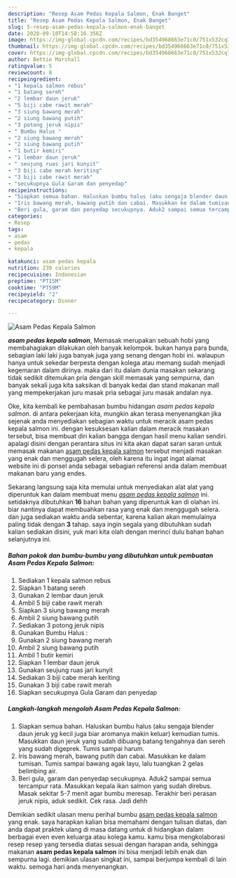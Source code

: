 ```yaml
---
description: "Resep Asam Pedas Kepala Salmon, Enak Banget"
title: "Resep Asam Pedas Kepala Salmon, Enak Banget"
slug: 5-resep-asam-pedas-kepala-salmon-enak-banget
date: 2020-09-10T14:58:16.356Z
image: https://img-global.cpcdn.com/recipes/bd354968663e71c0/751x532cq70/asam-pedas-kepala-salmon-foto-resep-utama.jpg
thumbnail: https://img-global.cpcdn.com/recipes/bd354968663e71c0/751x532cq70/asam-pedas-kepala-salmon-foto-resep-utama.jpg
cover: https://img-global.cpcdn.com/recipes/bd354968663e71c0/751x532cq70/asam-pedas-kepala-salmon-foto-resep-utama.jpg
author: Bettie Marshall
ratingvalue: 5
reviewcount: 8
recipeingredient:
- "1 kepala salmon rebus"
- "1 batang sereh"
- "2 lembar daun jeruk"
- "5 biji cabe rawit merah"
- "3 siung bawang merah"
- "2 siung bawang putih"
- "3 potong jeruk nipis"
- " Bumbu Halus "
- "2 siung bawang merah"
- "2 siung bawang putih"
- "1 butir kemiri"
- "1 lembar daun jeruk"
- " seujung ruas jari kunyit"
- "3 biji cabe merah keriting"
- "3 biji cabe rawit merah"
- "secukupnya Gula Garam dan penyedap"
recipeinstructions:
- "Siapkan semua bahan. Haluskan bumbu halus (aku sengaja blender daun jeruk yg kecil juga biar aromanya makin keluar) kemudian tumis. Masukkan daun jeruk yang sudah dibuang batang tengahnya dan sereh yang sudah digeprek. Tumis sampai harum."
- "Iris bawang merah, bawang putih dan cabai. Masukkan ke dalam tumisan. Tumis sampai bawang agak layu, lalu tuangkan 2 gelas belimbing air."
- "Beri gula, garam dan penyedap secukupnya. Aduk2 sampai semua tercampur rata. Masukkan kepala ikan salmon yang sudah direbus. Masak sekitar 5-7 menit agar bumbu meresap. Terakhir beri perasan jeruk nipis, aduk sedikit. Cek rasa. Jadi dehh"
categories:
- Resep
tags:
- asam
- pedas
- kepala

katakunci: asam pedas kepala 
nutrition: 239 calories
recipecuisine: Indonesian
preptime: "PT15M"
cooktime: "PT59M"
recipeyield: "2"
recipecategory: Dinner

---
```



![Asam Pedas Kepala Salmon](https://img-global.cpcdn.com/recipes/bd354968663e71c0/751x532cq70/asam-pedas-kepala-salmon-foto-resep-utama.jpg)

<b><i>asam pedas kepala salmon</i></b>, Memasak merupakan sebuah hobi yang membahagiakan dilakukan oleh banyak kelompok. bukan hanya para bunda, sebagian laki laki juga banyak juga yang senang dengan hobi ini. walaupun hanya untuk sekedar berpesta dengan kolega atau memang sudah menjadi kegemaran dalam dirinya. maka dari itu dalam dunia masakan sekarang tidak sedikit ditemukan pria dengan skill memasak yang sempurna, dan banyak sekali juga kita saksikan di banyak kedai dan stand makanan mall yang mempekerjakan juru masak pria sebagai juru masak andalan nya.



Oke, kita kembali ke pembahasan bumbu hidangan <i>asam pedas kepala salmon</i>. di antara pekerjaan kita, mungkin akan terasa menyenangkan jika sejenak anda menyediakan sebagian waktu untuk meracik asam pedas kepala salmon ini. dengan kesuksesan kalian dalam meracik masakan tersebut, bisa membuat diri kalian bangga dengan hasil menu kalian sendiri. apalagi disini dengan perantara situs ini kita akan dapat saran saran untuk memasak makanan <u>asam pedas kepala salmon</u> tersebut menjadi masakan yang enak dan menggugah selera, oleh karena itu ingat ingat alamat website ini di ponsel anda sebagai sebagian referensi anda dalam membuat makanan baru yang endes.


Sekarang langsung saja kita memulai untuk menyediakan alat alat yang diperuntuk kan dalam membuat menu <u><i>asam pedas kepala salmon</i></u> ini. setidaknya dibutuhkan <b>16</b> bahan bahan yang diperuntuk kan di olahan ini. biar nantinya dapat membuahkan rasa yang enak dan menggugah selera. dan juga sediakan waktu anda sebentar, karena kalian akan memulainya paling tidak dengan <b>3</b> tahap. saya ingin segala yang dibutuhkan sudah kalian sediakan disini, yuk mari kita olah dengan merinci dulu bahan bahan selanjutnya ini.

<!--inarticleads1-->

##### Bahan pokok dan bumbu-bumbu yang dibutuhkan untuk pembuatan Asam Pedas Kepala Salmon:

1. Sediakan 1 kepala salmon rebus
1. Siapkan 1 batang sereh
1. Gunakan 2 lembar daun jeruk
1. Ambil 5 biji cabe rawit merah
1. Siapkan 3 siung bawang merah
1. Ambil 2 siung bawang putih
1. Sediakan 3 potong jeruk nipis
1. Gunakan  Bumbu Halus :
1. Gunakan 2 siung bawang merah
1. Ambil 2 siung bawang putih
1. Ambil 1 butir kemiri
1. Siapkan 1 lembar daun jeruk
1. Gunakan  seujung ruas jari kunyit
1. Sediakan 3 biji cabe merah keriting
1. Gunakan 3 biji cabe rawit merah
1. Siapkan secukupnya Gula Garam dan penyedap




<!--inarticleads2-->

##### Langkah-langkah mengolah Asam Pedas Kepala Salmon:

1. Siapkan semua bahan. Haluskan bumbu halus (aku sengaja blender daun jeruk yg kecil juga biar aromanya makin keluar) kemudian tumis. Masukkan daun jeruk yang sudah dibuang batang tengahnya dan sereh yang sudah digeprek. Tumis sampai harum.
1. Iris bawang merah, bawang putih dan cabai. Masukkan ke dalam tumisan. Tumis sampai bawang agak layu, lalu tuangkan 2 gelas belimbing air.
1. Beri gula, garam dan penyedap secukupnya. Aduk2 sampai semua tercampur rata. Masukkan kepala ikan salmon yang sudah direbus. Masak sekitar 5-7 menit agar bumbu meresap. Terakhir beri perasan jeruk nipis, aduk sedikit. Cek rasa. Jadi dehh




Demikian sedikit ulasan menu perihal bumbu <u>asam pedas kepala salmon</u> yang enak. saya harapkan kalian bisa memahami dengan tulisan diatas, dan anda dapat praktek ulang di masa datang untuk di hidangkan dalam berbagai even even keluarga atau kolega kamu. kamu bisa mengkolaborasi resep resep yang tersedia diatas sesuai dengan harapan anda, sehingga makanan <b>asam pedas kepala salmon</b> ini bisa menjadi lebih enak dan sempurna lagi. demikian ulasan singkat ini, sampai berjumpa kembali di lain waktu. semoga hari anda menyenangkan.
